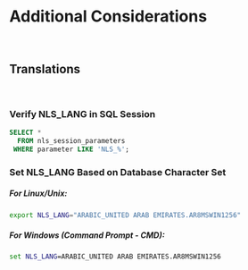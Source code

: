 # Additional Considerations

<br>

## Translations




<br>

### Verify NLS_LANG in SQL Session

``` sql
SELECT *
  FROM nls_session_parameters
 WHERE parameter LIKE 'NLS_%';
```

### Set NLS_LANG Based on Database Character Set

##### For Linux/Unix:

``` bash
export NLS_LANG="ARABIC_UNITED ARAB EMIRATES.AR8MSWIN1256"
```

##### For Windows (Command Prompt - CMD):

``` cmd
set NLS_LANG=ARABIC_UNITED ARAB EMIRATES.AR8MSWIN1256
```
